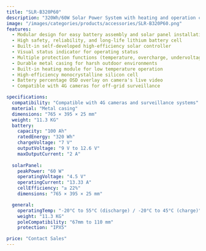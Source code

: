 ```yaml
---
title: "SLR-B320P60"
description: "320Wh/60W Solar Power System with heating and operation capabilities, featuring modular design, high-safety lithium battery, and efficient solar controller for reliable outdoor surveillance."
image: "/images/categories/products/accessories/SLR-B320P60.png"
features:
  - Modular design for easy battery assembly and solar panel installation
  - High safety, reliability, and long-life lithium battery cell
  - Built-in self-developed high-efficiency solar controller
  - Visual status indicator for operating status
  - Multiple protection functions (temperature, overcharge, undervoltage)
  - Durable metal casing for harsh outdoor environments
  - Built-in heating module for low temperature operation
  - High-efficiency monocrystalline silicon cell
  - Battery percentage OSD overlay on camera's live video
  - Compatible with 4G cameras for off-grid surveillance

specifications:
  compatibility: "Compatible with 4G cameras and surveillance systems"
  material: "Metal casing"
  dimensions: "765 × 395 × 25 mm"
  weight: "11.3 KG"
  battery:
    capacity: "100 Ah"
    ratedEnergy: "320 Wh"
    chargeVoltage: "7 V"
    outputVoltage: "9 V to 12.6 V"
    maxOutputCurrent: "2 A"
  
  solarPanel:
    peakPower: "60 W"
    operatingVoltage: "4.5 V"
    operatingCurrent: "13.33 A"
    cellEfficiency: "≥ 22%"
    dimensions: "765 × 395 × 25 mm"

  general:
    operatingTemp: "-20°C to 55°C (discharge) / -20°C to 45°C (charge)"
    weight: "11.3 KG"
    poleCompatibility: "67mm to 110 mm"
    protection: "IPX5"

price: "Contact Sales"
---
```

